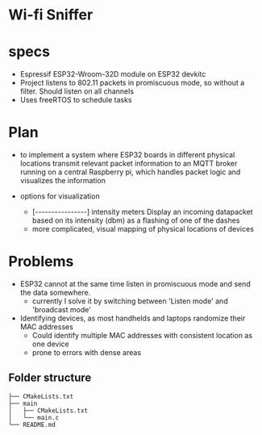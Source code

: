 # Wi-fi Sniffer

# specs
+ Espressif ESP32-Wroom-32D module on ESP32 devkitc
+ Project listens to 802.11 packets in promiscuous mode,
  so without a filter. Should listen on all channels
+ Uses freeRTOS to schedule tasks

# Plan
+ to implement a system where ESP32 boards in different physical locations transmit relevant packet information to an MQTT broker running on a central Raspberry pi, which handles packet logic and 
visualizes the information

+ options for visualization
    + [----------------] intensity meters
      Display an incoming datapacket based on its intensity (dbm) as a flashing of one of the dashes
    + more complicated, visual mapping of physical locations of devices

# Problems
+ ESP32 cannot at the same time listen in promiscuous mode and 
  send the data somewhere.
  + currently I solve it by switching between 'Listen mode' and
    'broadcast mode'
+ Identifying devices, as most handhelds and laptops randomize their MAC addresses
  + Could identify multiple MAC addresses with consistent location as one device
  + prone to errors with dense areas

## Folder structure
```
├── CMakeLists.txt
├── main
│   ├── CMakeLists.txt
│   └── main.c
└── README.md     
```     

